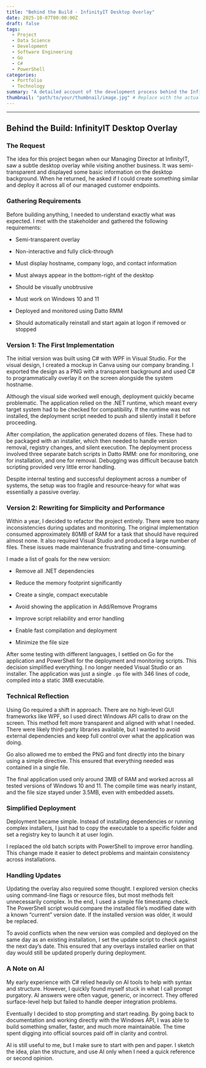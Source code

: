 ```yaml
---
title: "Behind the Build - InfinityIT Desktop Overlay"
date: 2025-10-07T00:00:00Z
draft: false
tags:
  - Project
  - Data Science
  - Development
  - Software Engineering
  - Go
  - C#
  - PowerShell
categories:
  - Portfolio
  - Technology
summary: "A detailed account of the development process behind the InfinityIT Desktop Overlay, focusing on design, implementation, and iterative improvements."
thumbnail: "path/to/your/thumbnail/image.jpg" # Replace with the actual path to your thumbnail image
---
```


---

## Behind the Build: InfinityIT Desktop Overlay

### The Request

The idea for this project began when our Managing Director at InfinityIT, saw a subtle desktop overlay while visiting another business. It was semi-transparent and displayed some basic information on the desktop background. When he returned, he asked if I could create something similar and deploy it across all of our managed customer endpoints.

### Gathering Requirements

Before building anything, I needed to understand exactly what was expected. I met with the stakeholder and gathered the following requirements:

- Semi-transparent overlay
    
- Non-interactive and fully click-through
    
- Must display hostname, company logo, and contact information
    
- Must always appear in the bottom-right of the desktop
    
- Should be visually unobtrusive
    
- Must work on Windows 10 and 11
    
- Deployed and monitored using Datto RMM
    
- Should automatically reinstall and start again at logon if removed or stopped
    

### Version 1: The First Implementation

The initial version was built using C# with WPF in Visual Studio. For the visual design, I created a mockup in Canva using our company branding. I exported the design as a PNG with a transparent background and used C# to programmatically overlay it on the screen alongside the system hostname.

Although the visual side worked well enough, deployment quickly became problematic. The application relied on the .NET runtime, which meant every target system had to be checked for compatibility. If the runtime was not installed, the deployment script needed to push and silently install it before proceeding.

After compilation, the application generated dozens of files. These had to be packaged with an installer, which then needed to handle version removal, registry changes, and silent execution. The deployment process involved three separate batch scripts in Datto RMM: one for monitoring, one for installation, and one for removal. Debugging was difficult because batch scripting provided very little error handling.

Despite internal testing and successful deployment across a number of systems, the setup was too fragile and resource-heavy for what was essentially a passive overlay.

### Version 2: Rewriting for Simplicity and Performance

Within a year, I decided to refactor the project entirely. There were too many inconsistencies during updates and monitoring. The original implementation consumed approximately 80MB of RAM for a task that should have required almost none. It also required Visual Studio and produced a large number of files. These issues made maintenance frustrating and time-consuming.

I made a list of goals for the new version:

- Remove all .NET dependencies
    
- Reduce the memory footprint significantly
    
- Create a single, compact executable
    
- Avoid showing the application in Add/Remove Programs
    
- Improve script reliability and error handling
    
- Enable fast compilation and deployment
    
- Minimize the file size
    

After some testing with different languages, I settled on Go for the application and PowerShell for the deployment and monitoring scripts. This decision simplified everything. I no longer needed Visual Studio or an installer. The application was just a single `.go` file with 346 lines of code, compiled into a static 3MB executable.

### Technical Reflection

Using Go required a shift in approach. There are no high-level GUI frameworks like WPF, so I used direct Windows API calls to draw on the screen. This method felt more transparent and aligned with what I needed. There were likely third-party libraries available, but I wanted to avoid external dependencies and keep full control over what the application was doing.

Go also allowed me to embed the PNG and font directly into the binary using a simple directive. This ensured that everything needed was contained in a single file.

The final application used only around 3MB of RAM and worked across all tested versions of Windows 10 and 11. The compile time was nearly instant, and the file size stayed under 3.5MB, even with embedded assets.

### Simplified Deployment

Deployment became simple. Instead of installing dependencies or running complex installers, I just had to copy the executable to a specific folder and set a registry key to launch it at user login.

I replaced the old batch scripts with PowerShell to improve error handling. This change made it easier to detect problems and maintain consistency across installations.

### Handling Updates

Updating the overlay also required some thought. I explored version checks using command-line flags or resource files, but most methods felt unnecessarily complex. In the end, I used a simple file timestamp check. The PowerShell script would compare the installed file’s modified date with a known “current” version date. If the installed version was older, it would be replaced.

To avoid conflicts when the new version was compiled and deployed on the same day as an existing installation, I set the update script to check against the next day’s date. This ensured that any overlays installed earlier on that day would still be updated properly during deployment.

### A Note on AI

My early experience with C# relied heavily on AI tools to help with syntax and structure. However, I quickly found myself stuck in what I call prompt purgatory. AI answers were often vague, generic, or incorrect. They offered surface-level help but failed to handle deeper integration problems.

Eventually I decided to stop prompting and start reading. By going back to documentation and working directly with the Windows API, I was able to build something smaller, faster, and much more maintainable. The time spent digging into official sources paid off in clarity and control.

AI is still useful to me, but I make sure to start with pen and paper. I sketch the idea, plan the structure, and use AI only when I need a quick reference or second opinion.
